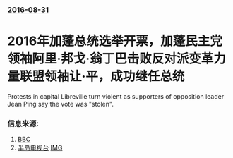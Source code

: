 ### [2016-08-31](/news/2016/08/31/index.md)

##### 
# 2016年加蓬总统选举开票，加蓬民主党领袖阿里·邦戈·翁丁巴击败反对派变革力量联盟领袖让·平，成功继任总统 

Protests in capital Libreville turn violent as supporters of opposition leader Jean Ping say the vote was "stolen". 


### 信息来源:

1. [BBC](http://www.bbc.com/news/world-africa-37236253)
2. [半岛电视台](http://www.aljazeera.com/news/2016/08/gabon-election-protests-ali-bongo-beats-jean-ping-160831183011584.html) [IMG](https://www.aljazeera.com/mritems/Images/2016/9/1/888a3ee3273b457e8f262426496ce783_18.jpg)
